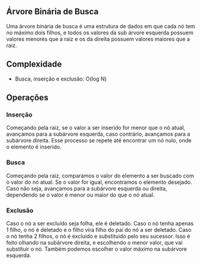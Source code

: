 ## Árvore Binária de Busca
Uma árvore binária de busca é uma estrutura de dados em que cada nó tem no máximo dois filhos, e todos os valores da sub árvore esquerda possuem valores menores que a raiz e os da direita possuem valores maiores que a raiz.

## Complexidade
- Busca, inserção e exclusão: O(log N)

## Operações

### Inserção
Começando pela raiz, se o valor a ser inserido for menor que o nó atual, avançamos para a subárvore esquerda, caso contrário, avançamos para a subárvore direita. Esse processo se repete até encontrar um nó nulo, onde o elemento é inserido.

### Busca
Começando pela raiz, comparamos o valor do elemento a ser buscado com o valor do nó atual. Se o valor for igual, encontramos o elemento desejado. Caso não seja, avançamos para a subárvore esquerda ou direita, dependendo se o valor é menor ou maior do que o nó atual.

### Exclusão
Caso o nó a ser excluído seja folha, ele é deletado. Caso o nó tenha apenas 1 filho, o nó é deletado e o filho vira filho do pai do nó a ser deletado. Caso o nó tenha 2 filhos, o nó é excluído e substituido pelo seu sucessor. Isso é feito olhando na subárvore direita, e escolhendo o menor valor, que vai substituir o nó. Também podemos escolher o valor máximo na subárvore esquerda.

